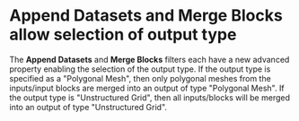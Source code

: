 # Append Datasets and Merge Blocks allow selection of output type

The **Append Datasets** and **Merge Blocks** filters each have a new advanced property enabling the selection of the output type. If the output type is specified as a "Polygonal Mesh", then only polygonal meshes from the inputs/input blocks are merged into an output of type "Polygonal Mesh". If the output type is "Unstructured Grid", then all inputs/blocks will be merged into an output of type "Unstructured Grid".
